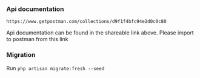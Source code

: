 ### Api documentation
```https://www.getpostman.com/collections/d9f1f4bfc94e2d0c0c80```

Api documentation can be found in the shareable link above. Please import to postman from this link

### Migration
Run ```php artisan migrate:fresh --seed```